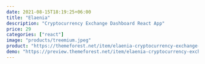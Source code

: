 ```yaml
---
date: 2021-08-15T18:19:25+06:00
title: "Elaenia"
description: "Cryptocurrency Exchange Dashboard React App"
price: 29
categories: ["react"]
image: "products/treemium.jpeg"
product: "https://themeforest.net/item/elaenia-cryptocurrency-exchange-dashboard-react-app/28109400"
demo: "https://preview.themeforest.net/item/elaenia-cryptocurrency-exchange-dashboard-react-app/full_screen_preview/28109400"
---
```


